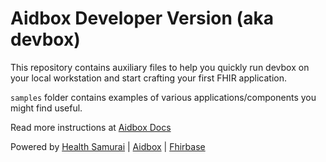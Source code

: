 # Aidbox Developer Version (aka devbox)

This repository contains auxiliary files to help you quickly run
devbox on your local workstation and start crafting your first FHIR
application.

`samples` folder contains examples of various applications/components
you might find useful.

Read more instructions at [Aidbox Docs](https://docs.aidbox.app/installation/setup-aidbox.dev)


Powered by [Health Samurai](http://www.health-samurai.io) | [Aidbox](http://www.health-samurai.io/aidbox) | [Fhirbase](http://www.health-samurai.io/fhirbase)
